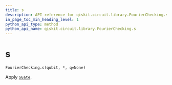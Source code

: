 ```yaml
---
title: s
description: API reference for qiskit.circuit.library.FourierChecking.s
in_page_toc_min_heading_level: 1
python_api_type: method
python_api_name: qiskit.circuit.library.FourierChecking.s
---
```


# s

<span id="qiskit.circuit.library.FourierChecking.s" />

`FourierChecking.s(qubit, *, q=None)`

Apply [`SGate`](qiskit.circuit.library.SGate "qiskit.circuit.library.SGate").

